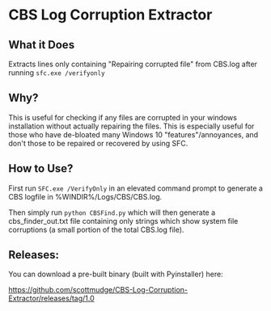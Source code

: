 # CBS Log Corruption Extractor

## What it Does

Extracts lines only containing "Repairing corrupted file" from CBS.log after running `sfc.exe /verifyonly`

## Why?

This is useful for checking if any files are corrupted in your windows installation without actually repairing the files. This is especially useful for those who have de-bloated many Windows 10 "features"/annoyances, and don't those to be repaired or recovered by using SFC.

## How to Use?

First run `SFC.exe /VerifyOnly` in an elevated command prompt to generate a CBS logfile in %WINDIR%/Logs/CBS/CBS.log.

Then simply run `python CBSFind.py` which will then generate a cbs_finder_out.txt file containing only strings which show system file corruptions (a small portion of the total CBS.log file).

## Releases:

You can download a pre-built binary (built with Pyinstaller) here:

https://github.com/scottmudge/CBS-Log-Corruption-Extractor/releases/tag/1.0

